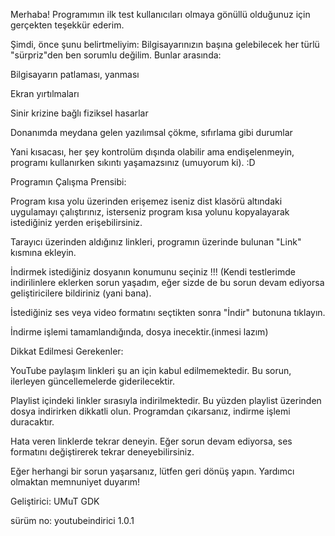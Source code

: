 Merhaba! Programımın ilk test kullanıcıları olmaya gönüllü olduğunuz için gerçekten teşekkür ederim.

Şimdi, önce şunu belirtmeliyim: Bilgisayarınızın başına gelebilecek her türlü "sürpriz"den ben sorumlu değilim. Bunlar arasında:

Bilgisayarın patlaması, yanması

Ekran yırtılmaları

Sinir krizine bağlı fiziksel hasarlar

Donanımda meydana gelen yazılımsal çökme, sıfırlama gibi durumlar

Yani kısacası, her şey kontrolüm dışında olabilir ama endişelenmeyin, programı kullanırken sıkıntı yaşamazsınız (umuyorum ki). :D

Programın Çalışma Prensibi:

Program kısa yolu üzerinden erişemez iseniz dist klasörü altındaki uygulamayı çalıştırınız, isterseniz program kısa yolunu kopyalayarak istediğiniz yerden erişebilirsiniz.

Tarayıcı üzerinden aldığınız linkleri, programın üzerinde bulunan "Link" kısmına ekleyin.

İndirmek istediğiniz dosyanın konumunu seçiniz !!! (Kendi testlerimde indirilinlere eklerken sorun yaşadım, eğer sizde de bu sorun devam ediyorsa geliştiricilere bildiriniz (yani bana).

İstediğiniz ses veya video formatını seçtikten sonra "İndir" butonuna tıklayın.

İndirme işlemi tamamlandığında, dosya inecektir.(inmesi lazım)

Dikkat Edilmesi Gerekenler:

YouTube paylaşım linkleri şu an için kabul edilmemektedir. Bu sorun, ilerleyen güncellemelerde giderilecektir.

Playlist içindeki linkler sırasıyla indirilmektedir. Bu yüzden playlist üzerinden dosya indirirken dikkatli olun. Programdan çıkarsanız, indirme işlemi duracaktır.

Hata veren linklerde tekrar deneyin. Eğer sorun devam ediyorsa, ses formatını değiştirerek tekrar deneyebilirsiniz.

Eğer herhangi bir sorun yaşarsanız, lütfen geri dönüş yapın. Yardımcı olmaktan memnuniyet duyarım! 





Geliştirici: UMuT GDK

sürüm no: youtubeindirici 1.0.1
